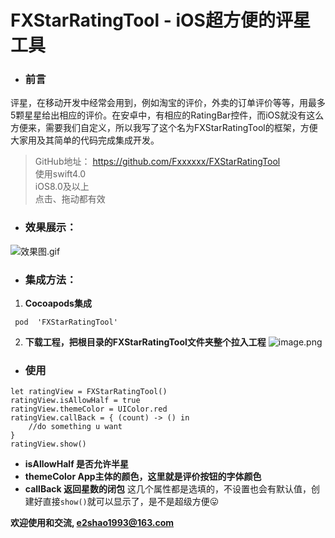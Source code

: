 # FXStarRatingTool - iOS超方便的评星工具
- ### 前言
评星，在移动开发中经常会用到，例如淘宝的评价，外卖的订单评价等等，用最多5颗星星给出相应的评价。在安卓中，有相应的RatingBar控件，而iOS就没有这么方便来，需要我们自定义，所以我写了这个名为FXStarRatingTool的框架，方便大家用及其简单的代码完成集成开发。
> GitHub地址： https://github.com/Fxxxxxx/FXStarRatingTool		
使用swift4.0 		
iOS8.0及以上		
点击、拖动都有效

- ### 效果展示：
![效果图.gif](http://upload-images.jianshu.io/upload_images/3569202-09c7ee8583213e1a.gif?imageMogr2/auto-orient/strip%7CimageView2/2/w/1240)

- ### 集成方法：

 1.  **Cocoapods集成**
```
 pod  'FXStarRatingTool'
```
2. **下载工程，把根目录的FXStarRatingTool文件夹整个拉入工程**
![image.png](http://upload-images.jianshu.io/upload_images/3569202-2ef4b4e4537c9e99.png?imageMogr2/auto-orient/strip%7CimageView2/2/w/1240)

- ### 使用
```
let ratingView = FXStarRatingTool()
ratingView.isAllowHalf = true
ratingView.themeColor = UIColor.red
ratingView.callBack = { (count) -> () in
    //do something u want
}
ratingView.show()
```
- **isAllowHalf  是否允许半星**
- **themeColor  App主体的颜色，这里就是评价按钮的字体颜色**
- **callBack  返回星数的闭包**
这几个属性都是选填的，不设置也会有默认值，创建好直接`show()`就可以显示了，是不是超级方便😛

**欢迎使用和交流,  e2shao1993@163.com**
